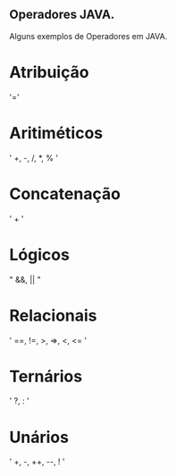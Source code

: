 ## Operadores JAVA. 

Alguns exemplos de Operadores em JAVA.

# Atribuição
'='

# Aritiméticos
' +, -, /, *, % '

# Concatenação
' + ' 

# Lógicos
" &&, || "

# Relacionais
' ==, !=, >, =>, <, <= '

# Ternários
' ?, : '

# Unários
' +, -, ++, --, ! '
